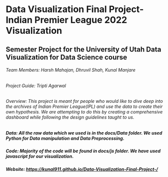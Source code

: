 # Data Visualization Final Project-Indian Premier League 2022 Visualization
## Semester Project for the University of Utah Data Visualization for Data Science course
###### Team Members: Harsh Mahajan, Dhruvil Shah, Kunal Manjare
###### Project Guide: Tripti Agarwal
###### Overview: This project is meant for people who would like to dive deep into the archives of Indian Premier League(IPL) and use the data to create their own hypothesis. We are attempting to do this by creating a comprehensive dashboard while following the design guidelines taught to us.
##### Data: All the raw data which we used is in the docs/Data folder. We used Python for Data manipulation and Data Preprocessing.
##### Code: Majority of the code will be found in docs/js folder. We have used javascript for our visualization.
##### Website: https://kunal911.github.io/Data-Visualization-Final-Project-/
